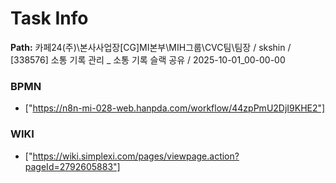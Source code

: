 # Task Info

**Path:** 카페24(주)\본사사업장\[CG]MI본부\MIH그룹\CVC팀\팀장 / skshin / [338576] 소통 기록 관리 _ 소통 기록 슬랙 공유 / 2025-10-01_00-00-00

### BPMN
- ["https://n8n-mi-028-web.hanpda.com/workflow/44zpPmU2DjI9KHE2"]

### WIKI
- ["https://wiki.simplexi.com/pages/viewpage.action?pageId=2792605883"]

